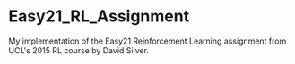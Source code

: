 # Easy21_RL_Assignment
My implementation of the Easy21 Reinforcement Learning assignment from UCL's 2015 RL course by David Silver.
